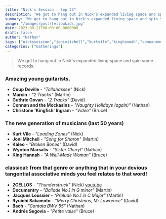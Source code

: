 ```yaml
---
title: "Nick's Session - Sep 23"
description: "We got to hang out in Nick's expanded living space and spin some records."
summary: "We got to hang out in Nick's expanded living space and spin some records."
image: "/images/post/fellowkids.jpg"
date: 2023-09-21T00:00:00.0000000
draft: false
author: "Nathan"
tags: ["nickssession","jonimitchell","kurtvile","kinghannah","connanmockasin","ryuichisakamoto","bach","kaleo","marcin","2cellos","documentry","coupdeville","guthriegovan","andréssegovia","wyntonmarsalis","jacquesloussier","christonekingfishingram","youtube"]
categories: ["Gatherings"]
---
```

> We got to hang out in Nick's expanded living space and spin some records.
### Amazing young guitarists.
- **Coup Deville** - _"Tallahassee"_ (Nick)
- **Marcin** - _"2 Tracks"_ (Martin)
- **Guthrie Govan** - _"2 Tracks"_ (David)
- **Connan and the Mockasins** - _"Naughty Holidays (again)"_ (Nathan)
- **Christone 'Kingfish' Ingram** - _"Video"_ (Bruce)
### The new generation  of musicians (last 50 years)
- **Kurt Vile** - _"Loading Zones"_ (Nick)
- **Joni Mitchell** - _"Song for Sharon"_ (Martin)
- **Kaleo** - _"Broken Bones"_ (David)
- **Wynton Marsalis** - _"Sister Cheryl"_ (Nathan)
- **King Hannah** - _"A Well‐Made Woman"_ (Bruce)
### classical: from that genre or anything that in your devious tangential associative minds you feel relates to that word!
- **2CELLOS** - _"Thunderstruck"_ (Nick) [youtube](https://www.youtube.com/watch?v=uT3SBzmDxGk)
- **Documentry** - _"Ballade No.1 in G minor"_ (Martin)
- **Jacques Loussier** - _"Prelude No.1 in C Major"_ (Martin)
- **Ryuichi Sakamoto** - _"Merry Christmas, Mr Lawrence"_ (David)
- **Bach** - _"Cantata BWV 55"_ (Nathan)
- **Andrés Segovia** - _"Petite valse"_ (Bruce)
